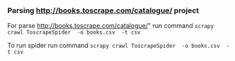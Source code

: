 
###  Parsing http://books.toscrape.com/catalogue/ project
For parse http://books.toscrape.com/catalogue/" run command
```scrapy crawl ToscrapeSpider  -o books.csv  -t csv```


To run spider  run command  ```scrapy crawl ToscrapeSpider  -o books.csv  -t csv```
